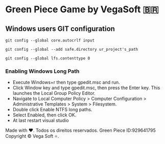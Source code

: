 # Green Piece Game by VegaSoft :brazil:

## Windows users GIT configuration
```console
git config --global core.autocrlf input
```
```console
git config --global --add safe.directory ur_project's_path
```
```console
git config --global lfs.contenttype 0
```
### Enabling Windows Long Path
- Execute Windows+r then type gpedit.msc and run.
- Click Window key and type gpedit.msc, then press the Enter key. This launches the Local Group Policy Editor.
- Navigate to Local Computer Policy > Computer Configuration > Administrative Templates > System > Filesystem.
- Double click Enable NTFS long paths.
- Select Enabled, then click OK.
- At last restart visual studio

Made with :heart:. Todos os direitos reservados. Green Piece ID:929641795 Copyright © Vega Soft :star:.
